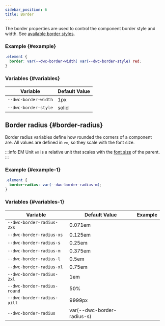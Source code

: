 ```yaml
---
sidebar_position: 6
title: Border
---
```


The border properties are used to control the component border style and width. See [available border styles](https://developer.mozilla.org/en-US/docs/Web/CSS/border-style).

### Example {#example}

```css
.element {
  border: var(--dwc-border-width) var(--dwc-border-style) red;
}
```

### Variables {#variables}

| **Variable**         | **Default Value** |
|----------------------|-------------------|
| `--dwc-border-width` | 1px               |
| `--dwc-border-style` | solid             |

## Border radius {#border-radius}

Border radius variables define how rounded the corners of a component are. All values are defined in `em`, so they scale with the font size.

:::info EM Unit
`em` is a relative unit that scales with the [font size](https://developer.mozilla.org/en-US/docs/Web/CSS/font-size) of the parent.
:::

### Example {#example-1}

```css
.element {
  border-radius: var(--dwc-border-radius-m);
}
```

### Variables {#variables-1}

| **Variable**                | **Default Value**          | **Example**                         |
|-----------------------------|-----------------------------|--------------------------------------|
| `--dwc-border-radius-2xs`   | 0.071em                    | <RadiusBox radius="--dwc-border-radius-2xs" /> |
| `--dwc-border-radius-xs`    | 0.125em                    | <RadiusBox radius="--dwc-border-radius-xs" /> |
| `--dwc-border-radius-s`     | 0.25em                     | <RadiusBox radius="--dwc-border-radius-s" />  |
| `--dwc-border-radius-m`     | 0.375em                    | <RadiusBox radius="--dwc-border-radius-m" />  |
| `--dwc-border-radius-l`     | 0.5em                      | <RadiusBox radius="--dwc-border-radius-l" />  |
| `--dwc-border-radius-xl`    | 0.75em                     | <RadiusBox radius="--dwc-border-radius-xl" /> |
| `--dwc-border-radius-2xl`   | 1em                        | <RadiusBox radius="--dwc-border-radius-2xl" /> |
| `--dwc-border-radius-round` | 50%                        | <RadiusBox radius="--dwc-border-radius-round" /> |
| `--dwc-border-radius-pill`  | 9999px                     | <RadiusBox radius="--dwc-border-radius-pill" /> |
| `--dwc-border-radius`       | var(--dwc-border-radius-s) | <RadiusBox radius="--dwc-border-radius" />     |